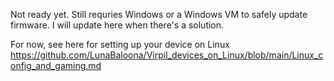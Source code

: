 
Not ready yet. Still requries Windows or a Windows VM to safely update firmware. I will update here when there's a solution. 

For now, see here for setting up your device on Linux https://github.com/LunaBaloona/Virpil_devices_on_Linux/blob/main/Linux_config_and_gaming.md
